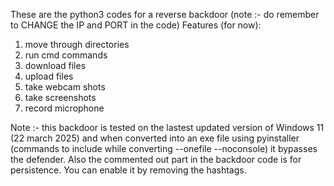 These are the python3 codes for a reverse backdoor (note :- do remember to CHANGE the IP and PORT in the code)
Features (for now):
1. move through directories
2. run cmd commands
3. download files
4. upload files
5. take webcam shots
6. take screenshots
7. record microphone

Note :- this backdoor is tested on the lastest updated version of Windows 11 (22 march 2025) and when converted into an exe file using pyinstaller (commands to include while converting --onefile --noconsole) it bypasses the defender.
        Also the commented out part in the backdoor code is for persistence. You can enable it by removing the hashtags.

